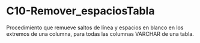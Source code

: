 # C10-Remover_espaciosTabla
Procedimiento que remueve saltos de línea y espacios en blanco en los extremos de una columna, para todas las columnas VARCHAR de una tabla.
